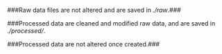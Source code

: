 ###Raw data files are not altered and are saved in *./raw*.###

###Processed data are cleaned and modified raw data, and are saved in *./processed/*.

###Processed data are not altered once created.###